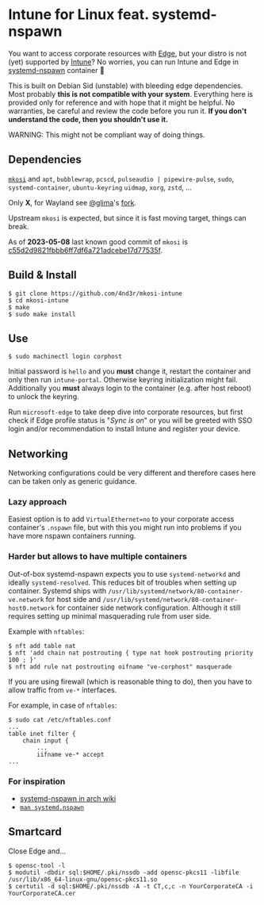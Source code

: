 # Intune for Linux feat. systemd-nspawn

You want to access corporate resources with
[Edge](https://www.microsoft.com/en-us/edge),
but your distro is not (yet) supported by
[Intune](https://learn.microsoft.com/en-us/mem/intune/user-help/enroll-device-linux)?
No worries, you can run Intune and Edge in
[systemd-nspawn](https://www.freedesktop.org/software/systemd/man/systemd-nspawn.html)
container :partying_face:

This is built on Debian Sid (unstable) with bleeding edge dependencies. Most
probably **this is not compatible with your system**. Everything here is
provided only for reference and with hope that it might be helpful. No
warranties, be careful and review the code before you run it. **If you don't
understand the code, then you shouldn't use it.**

WARNING: This might not be compliant way of doing things.

## Dependencies

[`mkosi`](https://github.com/systemd/mkosi) and
`apt`,
`bubblewrap`,
`pcscd`,
`pulseaudio | pipewire-pulse`,
`sudo`,
`systemd-container`,
`ubuntu-keyring`
`uidmap`,
`xorg`,
`zstd`,
...

Only **X**, for Wayland see [@glima](https://github.com/glima)'s [fork](https://github.com/glima/mkosi-intune).

Upstream `mkosi` is expected, but since it is fast moving target, things can break.

As of **2023-05-08** last known good commit of `mkosi` is [c55d2d9821fbbb6ff7df6a721adcebe17d77535f](https://github.com/systemd/mkosi/commit/c55d2d9821fbbb6ff7df6a721adcebe17d77535f).

## Build & Install

```
$ git clone https://github.com/4nd3r/mkosi-intune
$ cd mkosi-intune
$ make
$ sudo make install
```

## Use

```
$ sudo machinectl login corphost
```

Initial password is `hello` and you **must** change it, restart the container
and only then run `intune-portal`. Otherwise keyring initialization might fail.
Additionally you **must** always login to the container (e.g. after host
reboot) to unlock the keyring.

Run `microsoft-edge` to take deep dive into corporate resources, but first
check if Edge profile status is "*Sync is on*" or you will be greeted with SSO
login and/or recommendation to install Intune and register your device.

## Networking

Networking configurations could be very different and therefore cases here
can be taken only as generic guidance.

### Lazy approach

Easiest option is to add `VirtualEthernet=no` to your corporate access
container's `.nspawn` file, but with this you might run into problems if you
have more nspawn containers running.

### Harder but allows to have multiple containers

Out-of-box systemd-nspawn expects you to use `systemd-networkd` and ideally `systemd-resolved`.
This reduces bit of troubles when setting up container. Systemd ships with `/usr/lib/systemd/network/80-container-ve.network`
for host side and `/usr/lib/systemd/network/80-container-host0.network` for container side network configuration.
Although it still requires setting up minimal masquerading rule from user side.

Example with `nftables`:
```
$ nft add table nat
$ nft 'add chain nat postrouting { type nat hook postrouting priority 100 ; }'
$ nft add rule nat postrouting oifname "ve-corphost" masquerade
```

If you are using firewall (which is reasonable thing to do), then you have to allow traffic from `ve-*` interfaces.

For example, in case of `nftables`:

```
$ sudo cat /etc/nftables.conf
...
table inet filter {
    chain input {
        ...
        iifname ve-* accept
...
```

### For inspiration

* [systemd-nspawn in arch wiki](https://wiki.archlinux.org/title/Systemd-nspawn#Networking)
* [`man systemd.nspawn`](https://www.freedesktop.org/software/systemd/man/systemd.nspawn.html)

## Smartcard

Close Edge and...

```
$ opensc-tool -l
$ modutil -dbdir sql:$HOME/.pki/nssdb -add opensc-pkcs11 -libfile /usr/lib/x86_64-linux-gnu/opensc-pkcs11.so
$ certutil -d sql:$HOME/.pki/nssdb -A -t CT,c,c -n YourCorporateCA -i YourCorporateCA.cer
```
